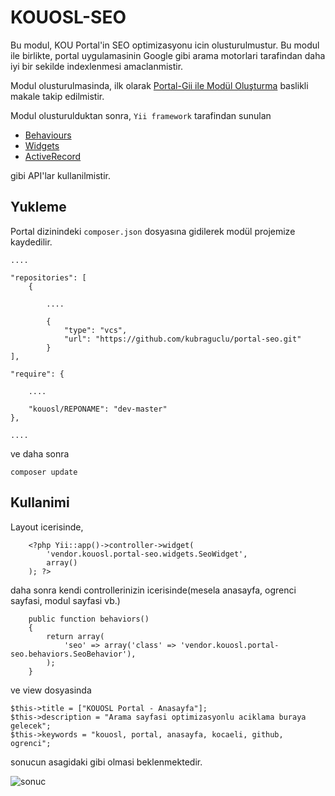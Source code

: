 # KOUOSL-SEO

Bu modul, KOU Portal'in SEO optimizasyonu icin olusturulmustur. Bu modul ile birlikte, portal uygulamasinin Google gibi arama motorlari tarafindan daha iyi bir sekilde indexlenmesi amaclanmistir.

Modul olusturulmasinda, ilk olarak [Portal-Gii ile Modül Oluşturma](https://medium.com/kouosl/gii-kullanarak-mod%C3%BCl-olu%C5%9Fturma-a60dca546182) baslikli makale takip edilmistir.

Modul olusturulduktan sonra, `Yii framework` tarafindan sunulan
* [Behaviours](https://www.yiiframework.com/doc/guide/2.0/en/concept-behaviors)
* [Widgets](https://www.yiiframework.com/doc/guide/2.0/en/structure-widgets)
* [ActiveRecord](https://www.yiiframework.com/doc/guide/2.0/en/db-active-record)

gibi API'lar kullanilmistir.


## Yukleme

Portal dizinindeki `composer.json` dosyasına gidilerek modül projemize kaydedilir.

```
....

"repositories": [  
    {

        ....

        {  
            "type": "vcs",  
            "url": "https://github.com/kubraguclu/portal-seo.git"
        }  
],

"require": {  
       
    ....   

    "kouosl/REPONAME": "dev-master"
},

....
```
ve daha sonra 

```composer update```

## Kullanimi

Layout icerisinde,

```
    <?php Yii::app()->controller->widget(
        'vendor.kouosl.portal-seo.widgets.SeoWidget',
        array()
    ); ?>
```

daha sonra kendi controllerinizin icerisinde(mesela anasayfa, ogrenci sayfasi, modul sayfasi vb.)

```
    public function behaviors()
    {
        return array(
            'seo' => array('class' => 'vendor.kouosl.portal-seo.behaviors.SeoBehavior'),
        );
    }
```

ve view dosyasinda

```
$this->title = ["KOUOSL Portal - Anasayfa"];
$this->description = "Arama sayfasi optimizasyonlu aciklama buraya gelecek";
$this->keywords = "kouosl, portal, anasayfa, kocaeli, github, ogrenci";
```

sonucun asagidaki gibi olmasi beklenmektedir.

![sonuc](https://raw.githubusercontent.com/kubraguclu/portal-seo/master/doc.jpg)

```

